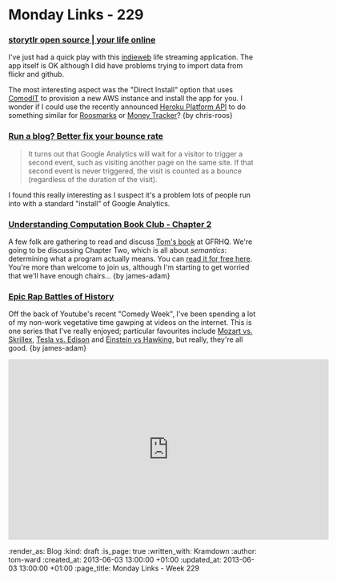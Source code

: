 Monday Links - 229
============

### [storytlr open source | your life online](http://storytlr.org/)

I've just had a quick play with this [indieweb](http://indiewebcamp.com/) life streaming application. The app itself is OK although I did have problems trying to import data from flickr and github.

The most interesting aspect was the "Direct Install" option that uses [ComodIT](http://www.comodit.com/) to provision a new AWS instance and install the app for you. I wonder if I could use the recently announced [Heroku Platform API](https://blog.heroku.com/archives/2013/5/30/heroku-platform-api-beta) to do something similar for [Roosmarks](https://github.com/chrisroos/roosmarks) or [Money Tracker](https://github.com/chrisroos/money-tracker)? {by chris-roos}


### [Run a blog? Better fix your bounce rate](http://drawingablank.me/blog/fix-your-bounce-rate.html)

> It turns out that Google Analytics will wait for a visitor to trigger a second event, such as visiting another page on the same site. If that second event is never triggered, the visit is counted as a bounce (regardless of the duration of the visit).

I found this really interesting as I suspect it's a problem lots of people run into with a standard "install" of Google Analytics.


### [Understanding Computation Book Club - Chapter 2](http://lanyrd.com/2013/compbookclub/)

A few folk are gathering to read and discuss [Tom's book](http://codon.com/computation-book) at GFRHQ. We're going to be discussing Chapter Two, which is all about _semantics_: determining what a program actually means. You can [read it for free here](http://computationbook.com/sample). You're more than welcome to join us, although I'm starting to get worried that we'll have enough chairs... {by james-adam}


### [Epic Rap Battles of History](http://www.youtube.com/user/ERB)

Off the back of Youtube's recent "Comedy Week", I've been spending a lot of my non-work vegetative time gawping at videos on the internet. This is one series that I've really enjoyed; particular favourites include [Mozart vs. Skrillex](http://www.youtube.com/watch?v=_6Au0xCg3PI), [Tesla vs. Edison](http://www.youtube.com/watch?v=gJ1Mz7kGVf0) and [Einstein vs Hawking](http://www.youtube.com/watch?v=zn7-fVtT16k), but really, they're all good. {by james-adam}

<iframe width="640" height="360" src="http://www.youtube.com/embed/YtO-6Xg3g2M?list=PLQ-7WiWmOuK-55mfcd_tdcvy-57VMCkOW" frameborder="0" allowfullscreen></iframe>


:render_as: Blog
:kind: draft
:is_page: true
:written_with: Kramdown
:author: tom-ward
:created_at: 2013-06-03 13:00:00 +01:00
:updated_at: 2013-06-03 13:00:00 +01:00
:page_title: Monday Links - Week 229
